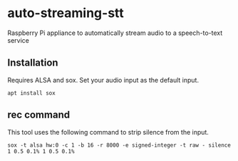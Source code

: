 # auto-streaming-stt

Raspberry Pi appliance to automatically stream audio to a speech-to-text service

## Installation

Requires ALSA and sox. Set your audio input as the default input.

```
apt install sox
```

## rec command

This tool uses the following command to strip silence from the input.

```
sox -t alsa hw:0 -c 1 -b 16 -r 8000 -e signed-integer -t raw - silence 1 0.5 0.1% 1 0.5 0.1%
```
